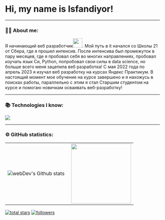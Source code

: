 
# Hi, my name is Isfandiyor!

---

### 👨‍💻 About me:

Я начинающий веб разработчик<img src="https://media.giphy.com/media/WUlplcMpOCEmTGBtBW/giphy.gif" width="30px">. Мой путь в it начался со Школы 21 от Сбера, где я прошел интенсив. После интенсива был промежуток в пару месяцев, где я пробовал себя во многих направлениях, пробовал изучать язык Си, Python, попробовал свои силы в data science, но больше всего меня зацепила веб разработка! С мая 2022 года по апрель 2023 я изучал веб разработку на курсах Яндекс Практикум. В настоящий момент мое обучение на курсе завершено и я нахожусь в поисках работы, параллельно с этим я стал Старшим студентом на курсе и помогаю новичкам осваивать веб-разработку!

---

### 📚 Technologies I know:

<p align="left"> <a href="https://github.com/thinkright20"><img src="https://skillicons.dev/icons?i=vscode,replit,github,mongodb,css,html,js,express,bots,nodejs"> </a> </p>

---

### ⚙️ GitHub statistics:

<table>
  <tr>
    <td>
      <img align="left" src="http://github-readme-streak-stats.herokuapp.com?user=Just-Bax&theme=dark&background=30363d" alt="webDev's Github stats" />
    </td>
    <td>
      <img height="195px" align="right" src="https://github-readme-stats-sigma-five.vercel.app/api/top-langs/?username=Just-Bax&layout=compact&theme=vision-friendly-dark" />
    </td>
  </tr>
</table>

<p align="left">
  <a href="https://github.com/Just-Bax?tab=repositories&sort=stargazers"><img alt="total stars" title="Total stars on GitHub" src="https://custom-icon-badges.demolab.com/github/stars/Just-Bax?color=B8B92B&style=for-the-badge&labelColor=959532&logo=star"/></a>
  <a href="https://github.com/Just-Bax"><img alt="followers" title="Follow me on Github" src="https://img.shields.io/github/followers/Just-Bax?color=236ad3&style=for-the-badge&logo=github&label=Follow"/></a>
</p>
